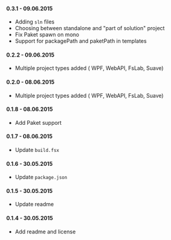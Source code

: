 #### 0.3.1 - 09.06.2015
* Adding `sln` files
* Choosing between standalone and "part of solution" project
* Fix Paket spawn on mono
* Support for packagePath and paketPath in templates

#### 0.2.2 - 09.06.2015
* Multiple project types added ( WPF, WebAPI, FsLab, Suave)

#### 0.2.0 - 08.06.2015
* Multiple project types added ( WPF, WebAPI, FsLab, Suave)

#### 0.1.8 - 08.06.2015
* Add Paket support

#### 0.1.7 - 08.06.2015
* Update `build.fsx`

#### 0.1.6 - 30.05.2015
* Update `package.json`

#### 0.1.5 - 30.05.2015
* Update readme

#### 0.1.4 - 30.05.2015
* Add readme and license
